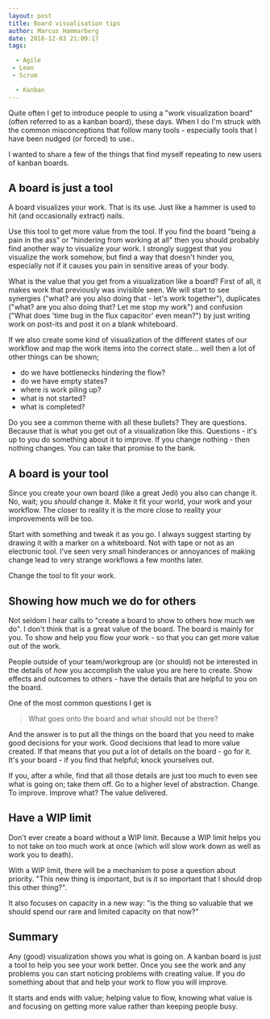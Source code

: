 ```yaml
---
layout: post
title: Board visualisation tips
author: Marcus Hammarberg
date: 2018-12-03 21:09:17
tags:

  - Agile
 - Lean
 - Scrum

  - Kanban
---
```


Quite often I get to introduce people to using a "work visualization board" (often referred to as a kanban board),  these days. When I do I'm struck with the common misconceptions that follow many tools - especially tools that I have been nudged (or forced) to use..

I wanted to share a few of the things that find myself repeating to new users of kanban boards.

<!-- excerpt-end -->

## A board is just a tool

A board visualizes your work. That is its use. Just like a hammer is used to hit (and occasionally extract) nails.

Use this tool to get more value from the tool. If you find the board "being a pain in the ass" or "hindering from working at all" then you should probably find another way to visualize your work. I strongly suggest that you visualize the work somehow, but find a way that doesn't hinder you, especially not if it causes you pain in sensitive areas of your body.

What is the value that you get from a visualization like a board? First of all, it makes work that previously was invisible seen. We will start to see synergies ("what? are you also doing that - let's work together"), duplicates ("what? are you also doing that? Let me stop my work") and confusion ("What does 'time bug in the flux capacitor' even mean?") by just writing work on post-its and post it on a blank whiteboard.

If we also create some kind of visualization of the different states of our workflow and map the work items into the correct state... well then a lot of other things can be shown;

* do we have bottlenecks hindering the flow?
* do we have empty states?
* where is work piling up?
* what is not started?
* what is completed?

Do you see a common theme with all these bullets? They are questions. Because that is what you get out of a visualization like this. Questions - it's up to you do something about it to improve. If you change nothing - then nothing changes. You can take that promise to the bank.

## A  board is your tool

Since you create your own board (like a great Jedi) you also can change it. No, wait; you *should* change it. Make it fit your world, your work and your workflow. The closer to reality it is the more close to reality your improvements will be too.

Start with something and tweak it as you go. I always suggest starting by drawing it with a marker on a whiteboard. Not with tape or not as an electronic tool. I've seen very small hinderances or annoyances of making change lead to very strange workflows a few months later.

Change the tool to fit your work.

## Showing how much we do for others

Not seldom I hear calls to "create a board to show to others how much we do". I don't think that is a great value of the board. The board is mainly for you. To show and help you flow your work - so that you can get more value out of the work.

People outside of your team/workgroup are (or should) not be interested in the details of *how* you accomplish the value you are here to create. Show effects and outcomes to others - have the details that are helpful to you on the board.

One of the most common questions I get is

> What goes onto the board and what should not be there?

And the answer is to put all the things on the board that you need to make good decisions for your work. Good decisions that lead to more value created. If that means that you put a lot of details on the board - go for it. It's your board - if you find that helpful; knock yourselves out.

If you, after a while, find that all those details are just too much to even see what is going on; take them off. Go to a higher level of abstraction. Change. To improve. Improve what? The value delivered.

## Have a WIP limit

Don't ever create a board without a WIP limit. Because a WIP limit helps you to not take on too much work at once (which will slow work down as well as work you to death).

With a WIP limit, there will be a mechanism to pose a question about priority. "This new thing is important, but is it so important that I should drop this other thing?".

It also focuses on capacity in a new way: "is the thing so valuable that we should spend our rare and limited capacity on that now?"

## Summary

Any (good) visualization shows you what is going on. A kanban board is just a tool to help you see your work better. Once you see the work and any problems you can start noticing problems with creating value. If you do something about that and help your work to flow you will improve.

It starts and ends with value; helping value to flow, knowing what value is and focusing on getting more value rather than keeping people busy.
